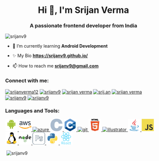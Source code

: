 <h1 align="center">Hi 👋, I'm Srijan Verma</h1>
<h3 align="center">A passionate frontend developer from India</h3>

<p align="left"> <img src="https://komarev.com/ghpvc/?username=srijanv9&label=Profile%20views&color=0e75b6&style=flat" alt="srijanv9" /> </p>

- 🌱 I’m currently learning **Android Development**

- ✨ My Bio **https://srijanv9.github.io/**

- 📫 How to reach me **srijanv9@gmail.com**

<h3 align="left">Connect with me:</h3>
<p align="left">
<a href="https://twitter.com/srijanverma12" target="blank"><img align="center" src="https://cdn.jsdelivr.net/npm/simple-icons@3.0.1/icons/twitter.svg" alt="srijanverma12" height="30" width="40" /></a>
<a href="https://linkedin.com/in/srijanv9" target="blank"><img align="center" src="https://cdn.jsdelivr.net/npm/simple-icons@3.0.1/icons/linkedin.svg" alt="srijanv9" height="30" width="40" /></a>
<a href="https://fb.com/srijan verma" target="blank"><img align="center" src="https://cdn.jsdelivr.net/npm/simple-icons@3.0.1/icons/facebook.svg" alt="srijan verma" height="30" width="40" /></a>
<a href="https://instagram.com/srij.an" target="blank"><img align="center" src="https://cdn.jsdelivr.net/npm/simple-icons@3.0.1/icons/instagram.svg" alt="srij.an" height="30" width="40" /></a>
<a href="https://www.youtube.com/c/srijan verma" target="blank"><img align="center" src="https://cdn.jsdelivr.net/npm/simple-icons@3.0.1/icons/youtube.svg" alt="srijan verma" height="30" width="40" /></a>
<a href="https://www.hackerrank.com/srijanv9" target="blank"><img align="center" src="https://cdn.jsdelivr.net/npm/simple-icons@3.0.1/icons/hackerrank.svg" alt="srijanv9" height="30" width="40" /></a>
<a href="https://auth.geeksforgeeks.org/user/srijanv9" target="blank"><img align="center" src="https://cdn.jsdelivr.net/npm/simple-icons@3.0.1/icons/geeksforgeeks.svg" alt="srijanv9" height="30" width="40" /></a>
</p>

<h3 align="left">Languages and Tools:</h3>
<p align="left"> <a href="https://developer.android.com" target="_blank"> <img src="https://raw.githubusercontent.com/devicons/devicon/master/icons/android/android-original-wordmark.svg" alt="android" width="40" height="40"/> </a> <a href="https://aws.amazon.com" target="_blank"> <img src="https://raw.githubusercontent.com/devicons/devicon/master/icons/amazonwebservices/amazonwebservices-original-wordmark.svg" alt="aws" width="40" height="40"/> </a> <a href="https://azure.microsoft.com/en-in/" target="_blank"> <img src="https://www.vectorlogo.zone/logos/microsoft_azure/microsoft_azure-icon.svg" alt="azure" width="40" height="40"/> </a> <a href="https://www.cprogramming.com/" target="_blank"> <img src="https://raw.githubusercontent.com/devicons/devicon/master/icons/c/c-original.svg" alt="c" width="40" height="40"/> </a> <a href="https://www.w3schools.com/cpp/" target="_blank"> <img src="https://raw.githubusercontent.com/devicons/devicon/master/icons/cplusplus/cplusplus-original.svg" alt="cplusplus" width="40" height="40"/> </a> <a href="https://git-scm.com/" target="_blank"> <img src="https://www.vectorlogo.zone/logos/git-scm/git-scm-icon.svg" alt="git" width="40" height="40"/> </a> <a href="https://www.w3.org/html/" target="_blank"> <img src="https://raw.githubusercontent.com/devicons/devicon/master/icons/html5/html5-original-wordmark.svg" alt="html5" width="40" height="40"/> </a> <a href="https://www.adobe.com/in/products/illustrator.html" target="_blank"> <img src="https://www.vectorlogo.zone/logos/adobe_illustrator/adobe_illustrator-icon.svg" alt="illustrator" width="40" height="40"/> </a> <a href="https://www.java.com" target="_blank"> <img src="https://raw.githubusercontent.com/devicons/devicon/master/icons/java/java-original.svg" alt="java" width="40" height="40"/> </a> <a href="https://developer.mozilla.org/en-US/docs/Web/JavaScript" target="_blank"> <img src="https://raw.githubusercontent.com/devicons/devicon/master/icons/javascript/javascript-original.svg" alt="javascript" width="40" height="40"/> </a> <a href="https://www.linux.org/" target="_blank"> <img src="https://raw.githubusercontent.com/devicons/devicon/master/icons/linux/linux-original.svg" alt="linux" width="40" height="40"/> </a> <a href="https://nodejs.org" target="_blank"> <img src="https://raw.githubusercontent.com/devicons/devicon/master/icons/nodejs/nodejs-original-wordmark.svg" alt="nodejs" width="40" height="40"/> </a> <a href="https://www.photoshop.com/en" target="_blank"> <img src="https://raw.githubusercontent.com/devicons/devicon/master/icons/photoshop/photoshop-line.svg" alt="photoshop" width="40" height="40"/> </a> <a href="https://www.python.org" target="_blank"> <img src="https://raw.githubusercontent.com/devicons/devicon/master/icons/python/python-original.svg" alt="python" width="40" height="40"/> </a> <a href="https://reactjs.org/" target="_blank"> <img src="https://raw.githubusercontent.com/devicons/devicon/master/icons/react/react-original-wordmark.svg" alt="react" width="40" height="40"/> </a> </p>

<p>&nbsp;<img align="center" src="https://github-readme-stats.vercel.app/api?username=srijanv9&show_icons=true&locale=en" alt="srijanv9" /></p>

